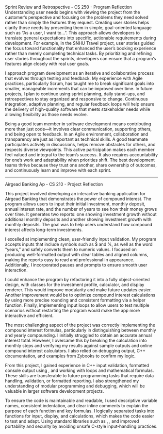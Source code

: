 Sprint Review and Retrospective - CS 250 - Program Reflection
Understanding user needs begins with viewing the project from the customer’s perspective and focusing on the problems they need solved rather than simply the features they request. Creating user stories helps clarify those needs by presenting them in simple, goal-oriented language such as “As a user, I want to…”. This approach allows developers to translate general expectations into specific, actionable requirements during development. For example, in the SNHU Travel project, user stories guided the focus toward functionality that enhanced the user’s booking experience rather than merely completing technical tasks. By prioritizing and refining user stories throughout the sprints, developers can ensure that a program’s features align closely with real user goals.

I approach program development as an iterative and collaborative process that evolves through testing and feedback. My experience with Agile practices, particularly Scrum, has taught me to break significant goals into smaller, manageable increments that can be improved over time. In future projects, I plan to continue using sprint planning, daily stand-ups, and retrospectives to stay organized and responsive to change. Continuous integration, adaptive planning, and regular feedback loops will help ensure the delivery of high-quality software that meets stakeholder needs while allowing flexibility as those needs evolve.

Being a good team member in software development means contributing more than just code—it involves clear communication, supporting others, and being open to feedback. In an Agile environment, collaboration and transparency are just as important as technical skills. A good teammate participates actively in discussions, helps remove obstacles for others, and respects diverse viewpoints. This active participation makes each member feel valued and integral to the team’s success. It also requires accountability for one’s work and adaptability when priorities shift. The best development teams thrive because they trust one another, share ownership of outcomes, and continuously learn and improve with each sprint.

----------------------------------------------------------------------------------------------------------------------------------------------------------------------------------------------------------------------------------------------------------------------------------
Airgead Banking Ap - CS 210 - Project Reflection

This project involved developing an interactive banking application for Airgead Banking that demonstrates the power of compound interest. The program allows users to input their initial investment, monthly deposit, annual interest rate, and the number of years to see how their money grows over time. It generates two reports: one showing investment growth without additional monthly deposits and another showing investment growth with monthly deposits. The goal was to help users understand how compound interest affects long-term investments.

I excelled at implementing clean, user-friendly input validation. My program accepts inputs that include symbols such as $ and %, as well as the word “years,” and safely converts them to numeric values. I focused on producing well-formatted output with clear tables and aligned columns, making the reports easy to read and professional in appearance. Additionally, I incorporated pauses and prompts to ensure smooth user interaction.

I could enhance the program by refactoring it into a fully object-oriented design, with classes for the investment profile, calculator, and display renderer. This would improve modularity and make future updates easier. Another improvement would be to optimize compound interest calculations by using more precise rounding and consistent formatting via a helper function. Finally, implementing input loops to allow users to test multiple scenarios without restarting the program would make the app more interactive and efficient.

The most challenging aspect of the project was correctly implementing the compound interest formulas, particularly in distinguishing between monthly and yearly compounding. I initially struggled to obtain an accurate annual interest total. However, I overcame this by breaking the calculation into monthly steps and verifying my results against sample outputs and online compound interest calculators. I also relied on debugging output, C++ documentation, and examples from Zybooks to confirm my logic.

From this project, I gained experience in C++ input validation, formatted console output using <iomanip>, and working with loops and mathematical formulas. These skills are transferable to future programming tasks that require data handling, validation, or formatted reporting. I also strengthened my understanding of modular programming and debugging, which will be valuable in larger software development projects.

To ensure the code is maintainable and readable, I used descriptive variable names, consistent indentation, and clear inline comments to explain the purpose of each function and key formulas. I logically separated tasks into functions for input, display, and calculations, which makes the code easier to test and adapt. Using standard libraries such as <iomanip>, <string>, and <algorithm> improved portability and security by avoiding unsafe C-style input-handling practices.
